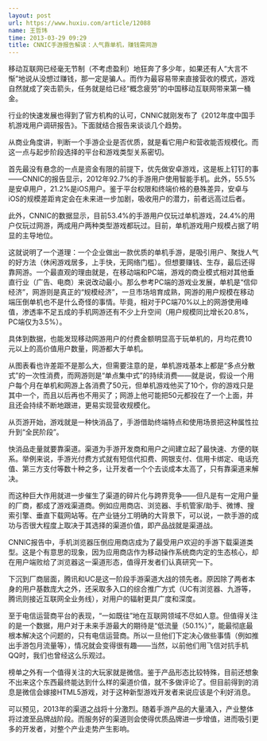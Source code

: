```yaml
---
layout: post
url: https://www.huxiu.com/article/12088
name: 王哲玮
time: 2013-03-29 09:29
title: CNNIC手游报告解读：人气靠单机，赚钱需网游
---
```

移动互联网已经毫无节制（不考虑盈利）地狂奔了多少年，如果还有人“大言不惭”地说从没想过赚钱，那一定是骗人。而作为最容易带来直接营收的模式，游戏自然就成了突击箭头，任务就是给已经“概念疲劳”的中国移动互联网带来第一桶金。

行业的快速发展也得到了官方机构的认可，CNNIC就刚发布了《2012年度中国手机游戏用户调研报告》。下面就结合报告来谈谈几个趋势。

从商业角度讲，判断一个手游企业是否优质，就是看它用户和营收能否规模化。而这一点与起步阶段选择的平台和游戏类型关系密切。

首先最没有悬念的一点是资金有限的前提下，优先做安卓游戏，这是板上钉钉的事——CNNIC的报告显示，2012年92.7%的手游用户使用智能手机。此外，55.5%是安卓用户，21.2%是iOS用户。鉴于平台权限和终端价格的悬殊差异，安卓与iOS的规模差距肯定会在未来进一步加剧，吸收用户的潜力，前者远高过后者。

此外，CNNIC的数据显示，目前53.4%的手游用户仅玩过单机游戏，24.4%的用户仅玩过网游，两成用户两种类型游戏都玩过。目前，单机游戏用户规模占据了明显的主导地位。

这就说明了一个道理：一个企业做出一款优质的单机手游，是吸引用户、聚拢人气的好方法（休闲游戏居多，上手快，无网络门槛）。但想要赚钱、生存，最后还得靠网游。一个最直观的理由就是，在移动端和PC端，游戏的商业模式相对其他垂直行业（广告、电商）来说改动最小。那么参考PC端的游戏业发展，单机是“信仰经济”，网游则是真正的“规模经济”，一旦市场培育成熟，网游的用户规模在移动端压倒单机也不是什么奇怪的事情。毕竟，相对于PC端70%以上的网游使用峰值，渗透率不足五成的手机网游还有不少上升空间（用户规模同比增长20.8%，PC端仅为3.5%）。

具体到数据，也能发现移动网游用户的付费金额明显高于玩单机的，月均花费10元以上的高价值用户数量，网游都大于单机。

从图表看也许差距不是那么大，但需要注意的是，单机游戏基本上都是“多点分散式”的一次性消费，而网游则是“单点集中式”的持续消费——就是说，假设一个用户每个月在单机和网游上各消费了50元，但单机游戏他买了10个，你的游戏只是其中一个，而且以后再也不用买了；网游上他可能把50元都投在了一个上面，并且还会持续不断地跟进，更易实现营收规模化。

从页游开始，游戏就是一种快消品了，手游借助终端特点和使用场景把这种属性拉升到“全民阶段”。

快消品走量就要靠渠道。渠道为手游开发商和用户之间建立起了最快速、方便的联系。举例来说，手游光付费方式就有短信代扣费、网银支付、信用卡绑定、电话充值、第三方支付等数十种之多，让开发者一个个去谈成本太高了，只有靠渠道来解决。

而这种巨大作用就进一步催生了渠道的碎片化与跨界竞争——但凡是有一定用户量的厂商，都成了游戏渠道商。例如应用商店、浏览器、手机管家/助手、微博、搜索引擎、垂直下载网站等。在产业链分工明确的大背景下，可以说，一款手游的成功与否很大程度上取决于其选择的渠道价值，即产品战就是渠道战。

CNNIC报告中，手机浏览器压倒应用商店成为了最受用户欢迎的手游下载渠道类型。这是个有意思的现象，因为应用商店作为移动操作系统商内定的生态核心，却在用户端败给了浏览器这一渠道形态，值得开发者们认真研究一下。

下沉到厂商层面，腾讯和UC是这一阶段手游渠道大战的领先者。原因除了两者本身的用户基数庞大之外，还采取多入口的综合推广方式（UC有浏览器、九游等，腾讯则接近互联网全业务线），对用户的辐射更具广度和深度。

至于电信运营商平台的表现，“一如既往”地在互联网领域不尽如人意。但值得关注的是一个数据，用户对于未来手游最大的期待是“低流量（50.1%）”，能最彻底最根本解决这个问题的，只有电信运营商。所以一旦他们下定决心做些事情（例如推出手游包月流量等），情况就会变得很有趣——当然，以前他们用飞信对抗手机QQ时，我们也曾经这么乐观过。

榜单之外有一个值得关注的大玩家就是微信。鉴于产品形态比较特殊，目前还想象不出来这个东西最终能达到什么样的渠道价值，就不多做评论了。但目前得到的消息是微信会嫁接HTML5游戏，对于这种新型游戏开发者来说应该是个利好消息。

可以预见，2013年的渠道之战将十分激烈。随着手游产品的大量涌入，产业整体将过渡至品牌战阶段。而服务好的渠道则会使得优质品牌进一步增值，进而吸引更多的开发者，对整个产业走势产生影响。

